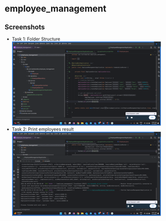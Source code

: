# employee_management

## Screenshots

- Task 1: Folder Structure
![Folder Structure](<screenshots/structure.png>)
- Task 2: Print employees result
![Folder Structure](<screenshots/print_result.png>)